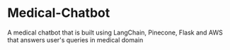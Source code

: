 # Medical-Chatbot
A medical chatbot that is built using LangChain, Pinecone, Flask and AWS that answers user's queries in medical domain 
